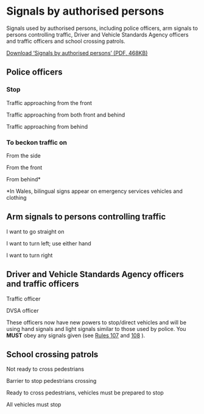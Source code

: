 
# Signals by authorised persons

Signals used by authorised persons, including police officers, arm signals to persons controlling traffic, Driver and Vehicle Standards Agency officers and traffic officers and school crossing patrols.

[Download ‘Signals by authorised persons’ (PDF, 468KB)](https://assets.digital.cabinet-office.gov.uk/media/560aa62bed915d035c00001b/the-highway-code-signals-by-authorised-persons.pdf)

## Police officers

### Stop

 Traffic approaching from the front 

 Traffic approaching from both front and behind 

 Traffic approaching from behind 
### To beckon traffic on

 From the side 

 From the front 

 From behind* 

*In Wales, bilingual signs appear on emergency services vehicles and clothing

## Arm signals to persons controlling traffic

 I want to go straight on 

 I want to turn left; use either hand 

 I want to turn right 
## Driver and Vehicle Standards Agency officers and traffic officers

 Traffic officer 

 DVSA officer 

These officers now have new powers to stop/direct vehicles and will be using hand signals and light
signals similar to those used by police. You **MUST** obey any signals given (see [Rules 107](general-rules-techniques-and-advice-for-all-drivers-and-riders-103-to-158.html#rule107) and [108](general-rules-techniques-and-advice-for-all-drivers-and-riders-103-to-158.html#rule108) ).

## School crossing patrols

 Not ready to cross pedestrians 

 Barrier to stop pedestrians crossing 

 Ready to cross pedestrians, vehicles must be prepared to stop 

 All vehicles must stop